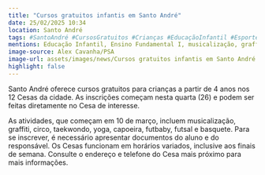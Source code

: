 ```yaml
---
title: "Cursos gratuitos infantis em Santo André"
date: 25/02/2025 10:34
location: Santo André
tags: #SantoAndré #CursosGratuitos #Crianças #EducaçãoInfantil #EsporteInfantil #CulturaInfantil #LazerInfantil #InscriçõesAbertas #Oportunidade #DesenvolvimentoInfantil #abc360noticias
mentions: Educação Infantil, Ensino Fundamental I, musicalização, graffiti, circo, taekwondo, yoga, capoeira, futbaby, futsal, basquete.
image-source: Alex Cavanha/PSA
image-url: assets/images/news/Cursos gratuitos infantis em Santo André.jpg
highlight: false
---
```


Santo André oferece cursos gratuitos para crianças a partir de 4 anos nos 12 Cesas da cidade. As inscrições começam nesta quarta (26) e podem ser feitas diretamente no Cesa de interesse.

As atividades, que começam em 10 de março, incluem musicalização, graffiti, circo, taekwondo, yoga, capoeira, futbaby, futsal e basquete. Para se inscrever, é necessário apresentar documentos do aluno e do responsável. Os Cesas funcionam em horários variados, inclusive aos finais de semana. Consulte o endereço e telefone do Cesa mais próximo para mais informações.
